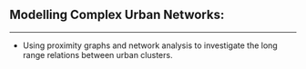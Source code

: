 ## Modelling Complex Urban Networks:
---
* Using proximity graphs and network analysis to investigate the long range relations between urban clusters.

  








